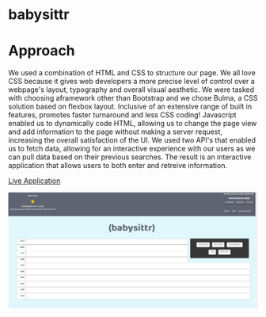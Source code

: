 # babysittr

# Approach
We used a combination of HTML and CSS to structure our page.  We all love CSS because it gives web developers a more precise level of control over a webpage's layout, typography and overall visual aesthetic.  We were tasked with choosing aframework other than Bootstrap and we chose Bulma, a CSS solution based on flexbox layout.  Inclusive of an extensive range of built in features, promotes faster turnaround and less CSS coding! Javascript enabled us to dynamically code HTML, allowing us to change the page view and add information to the page without making a server request, increasing the overall satisfaction of the UI.  We used two API's that enabled us to fetch data, allowing for an interactive experience with our users as we can pull data based on their previous searches.  The result is an interactive application that allows users to both enter and retreive information.

[Live Application](https://github.com/polysnacktyl/babysittr)


  <img src="assets/images/babysittr demo.png">

